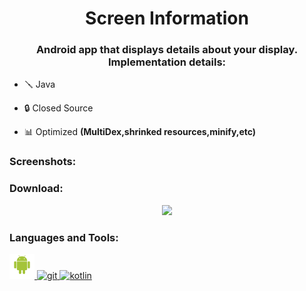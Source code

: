 <h1 align="center">Screen Information</h1>
<h3 align="center">Android app that displays details about your display.<br/>Implementation details:</h3>

- 🪛 Java

- 🔒 Closed Source 

- 📊 Optimized **(MultiDex,shrinked resources,minify,etc)**

<h3 align="left">Screenshots:</h3>
<h3 align="left">Download:</h3>
<p align="center">
<img src="https://cdn.rawgit.com/steverichey/google-play-badge-svg/master/img/fr_get.svg" width="50%">
</p>
<h3 align="left">Languages and Tools:</h3>
<p align="left"> <a href="https://developer.android.com" target="_blank" rel="noreferrer"> <img src="https://raw.githubusercontent.com/devicons/devicon/master/icons/android/android-original-wordmark.svg" alt="android" width="40" height="40"/> </a> <a href="https://git-scm.com/" target="_blank" rel="noreferrer"> <img src="https://www.vectorlogo.zone/logos/git-scm/git-scm-icon.svg" alt="git" width="40" height="40"/> </a> <a href="https://kotlinlang.org" target="_blank" rel="noreferrer"> <img src="https://www.vectorlogo.zone/logos/kotlinlang/kotlinlang-icon.svg" alt="kotlin" width="40" height="40"/> </a> </p>
